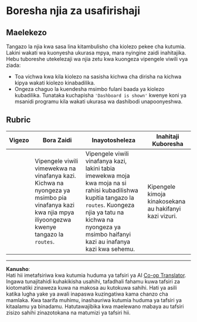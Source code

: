 <!--
CO_OP_TRANSLATOR_METADATA:
{
  "original_hash": "8223e429218befa731dd5bfd22299520",
  "translation_date": "2025-08-28T03:38:06+00:00",
  "source_file": "7-bank-project/1-template-route/assignment.md",
  "language_code": "sw"
}
-->
# Boresha njia za usafirishaji

## Maelekezo

Tangazo la njia kwa sasa lina kitambulisho cha kiolezo pekee cha kutumia. Lakini wakati wa kuonyesha ukurasa mpya, mara nyingine zaidi inahitajika. Hebu tuboreshe utekelezaji wa njia zetu kwa kuongeza vipengele viwili vya ziada:

- Toa vichwa kwa kila kiolezo na sasisha kichwa cha dirisha na kichwa kipya wakati kiolezo kinabadilika.
- Ongeza chaguo la kuendesha msimbo fulani baada ya kiolezo kubadilika. Tunataka kuchapisha `'Dashboard is shown'` kwenye koni ya msanidi programu kila wakati ukurasa wa dashibodi unapoonyeshwa.

## Rubric

| Vigezo   | Bora Zaidi                                                                                                                         | Inayotosheleza                                                                                                                                                                            | Inahitaji Kuboresha                                    |
| -------- | ---------------------------------------------------------------------------------------------------------------------------------- | ----------------------------------------------------------------------------------------------------------------------------------------------------------------------------------------- | ----------------------------------------------------- |
|          | Vipengele viwili vimewekwa na vinafanya kazi. Kichwa na nyongeza ya msimbo pia vinafanya kazi kwa njia mpya iliyoongezwa kwenye tangazo la `routes`. | Vipengele viwili vinafanya kazi, lakini tabia imewekwa moja kwa moja na si rahisi kubadilishwa kupitia tangazo la `routes`. Kuongeza njia ya tatu na kichwa na nyongeza ya msimbo haifanyi kazi au inafanya kazi kwa sehemu. | Kipengele kimoja kinakosekana au hakifanyi kazi vizuri. |

---

**Kanusho**:  
Hati hii imetafsiriwa kwa kutumia huduma ya tafsiri ya AI [Co-op Translator](https://github.com/Azure/co-op-translator). Ingawa tunajitahidi kuhakikisha usahihi, tafadhali fahamu kuwa tafsiri za kiotomatiki zinaweza kuwa na makosa au kutokuwa sahihi. Hati ya asili katika lugha yake ya awali inapaswa kuzingatiwa kama chanzo cha mamlaka. Kwa taarifa muhimu, inashauriwa kutumia huduma ya tafsiri ya kitaalamu ya binadamu. Hatutawajibika kwa maelewano mabaya au tafsiri zisizo sahihi zinazotokana na matumizi ya tafsiri hii.